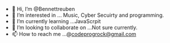 - 👋 Hi, I’m @Bennettreuben 
- 👀 I’m interested in ... Music, Cyber Secuirty and programming.
- 🌱 I’m currently learning ...JavaScrpit 
- 💞️ I’m looking to collaborate on ...Not sure currently.
- 📫 How to reach me ...@codeprogrock@gmail.com

<!---
Bennettreuben/Bennettreuben is a ✨ special ✨ repository because its `README.md` (this file) appears on your GitHub profile.
You can click the Preview link to take a look at your changes.
--->
